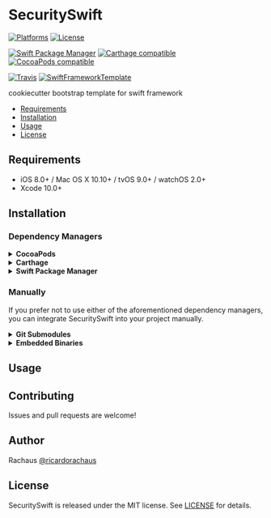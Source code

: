 # SecuritySwift

[![Platforms](https://img.shields.io/cocoapods/p/SecuritySwift.svg)](https://cocoapods.org/pods/SecuritySwift)
[![License](https://img.shields.io/cocoapods/l/SecuritySwift.svg)](https://raw.githubusercontent.com/ricardorachaus/SecuritySwift/master/LICENSE)

[![Swift Package Manager](https://img.shields.io/badge/Swift%20Package%20Manager-compatible-brightgreen.svg)](https://github.com/apple/swift-package-manager)
[![Carthage compatible](https://img.shields.io/badge/Carthage-compatible-4BC51D.svg?style=flat)](https://github.com/Carthage/Carthage)
[![CocoaPods compatible](https://img.shields.io/cocoapods/v/SecuritySwift.svg)](https://cocoapods.org/pods/SecuritySwift)

[![Travis](https://img.shields.io/travis/ricardorachaus/SecuritySwift/master.svg)](https://travis-ci.org/ricardorachaus/SecuritySwift/branches)
[![SwiftFrameworkTemplate](https://img.shields.io/badge/SwiftFramework-Template-red.svg)](http://github.com/RahulKatariya/SwiftFrameworkTemplate)

cookiecutter bootstrap template for swift framework

- [Requirements](#requirements)
- [Installation](#installation)
- [Usage](#usage)
- [License](#license)

## Requirements

- iOS 8.0+ / Mac OS X 10.10+ / tvOS 9.0+ / watchOS 2.0+
- Xcode 10.0+

## Installation

### Dependency Managers
<details>
  <summary><strong>CocoaPods</strong></summary>

[CocoaPods](http://cocoapods.org) is a dependency manager for Cocoa projects. You can install it with the following command:

```bash
$ gem install cocoapods
```

To integrate SecuritySwift into your Xcode project using CocoaPods, specify it in your `Podfile`:

```ruby
source 'https://github.com/CocoaPods/Specs.git'
platform :ios, '8.0'
use_frameworks!

pod 'SecuritySwift', '~> 0.0.1'
```

Then, run the following command:

```bash
$ pod install
```

</details>

<details>
  <summary><strong>Carthage</strong></summary>

[Carthage](https://github.com/Carthage/Carthage) is a decentralized dependency manager that automates the process of adding frameworks to your Cocoa application.

You can install Carthage with [Homebrew](http://brew.sh/) using the following command:

```bash
$ brew update
$ brew install carthage
```

To integrate SecuritySwift into your Xcode project using Carthage, specify it in your `Cartfile`:

```ogdl
github "ricardorachaus/SecuritySwift" ~> 0.0.1
```

</details>

<details>
  <summary><strong>Swift Package Manager</strong></summary>

To use SecuritySwift as a [Swift Package Manager](https://swift.org/package-manager/) package just add the following in your Package.swift file.

``` swift
// swift-tools-version:4.2

import PackageDescription

let package = Package(
    name: "HelloSecuritySwift",
    dependencies: [
        .package(url: "https://github.com/ricardorachaus/SecuritySwift.git", .upToNextMajor(from: "0.0.1"))
    ],
    targets: [
        .target(name: "HelloSecuritySwift", dependencies: ["SecuritySwift"])
    ]
)
```
</details>

### Manually

If you prefer not to use either of the aforementioned dependency managers, you can integrate SecuritySwift into your project manually.

<details>
  <summary><strong>Git Submodules</strong></summary><p>

- Open up Terminal, `cd` into your top-level project directory, and run the following command "if" your project is not initialized as a git repository:

```bash
$ git init
```

- Add SecuritySwift as a git [submodule](http://git-scm.com/docs/git-submodule) by running the following command:

```bash
$ git submodule add https://github.com/ricardorachaus/SecuritySwift.git
$ git submodule update --init --recursive
```

- Open the new `SecuritySwift` folder, and drag the `SecuritySwift.xcodeproj` into the Project Navigator of your application's Xcode project.

    > It should appear nested underneath your application's blue project icon. Whether it is above or below all the other Xcode groups does not matter.

- Select the `SecuritySwift.xcodeproj` in the Project Navigator and verify the deployment target matches that of your application target.
- Next, select your application project in the Project Navigator (blue project icon) to navigate to the target configuration window and select the application target under the "Targets" heading in the sidebar.
- In the tab bar at the top of that window, open the "General" panel.
- Click on the `+` button under the "Embedded Binaries" section.
- You will see two different `SecuritySwift.xcodeproj` folders each with two different versions of the `SecuritySwift.framework` nested inside a `Products` folder.

    > It does not matter which `Products` folder you choose from.

- Select the `SecuritySwift.framework`.

- And that's it!

> The `SecuritySwift.framework` is automagically added as a target dependency, linked framework and embedded framework in a copy files build phase which is all you need to build on the simulator and a device.

</p></details>

<details>
  <summary><strong>Embedded Binaries</strong></summary><p>

- Download the latest release from https://github.com/ricardorachaus/SecuritySwift/releases
- Next, select your application project in the Project Navigator (blue project icon) to navigate to the target configuration window and select the application target under the "Targets" heading in the sidebar.
- In the tab bar at the top of that window, open the "General" panel.
- Click on the `+` button under the "Embedded Binaries" section.
- Add the downloaded `SecuritySwift.framework`.
- And that's it!

</p></details>

## Usage

## Contributing

Issues and pull requests are welcome!

## Author

Rachaus [@ricardorachaus](https://twitter.com/ricardorachaus)

## License

SecuritySwift is released under the MIT license. See [LICENSE](https://github.com/ricardorachaus/SecuritySwift/blob/master/LICENSE) for details.

